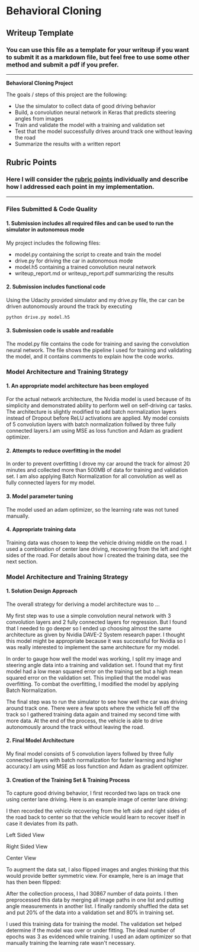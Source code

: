 # **Behavioral Cloning** 

## Writeup Template

### You can use this file as a template for your writeup if you want to submit it as a markdown file, but feel free to use some other method and submit a pdf if you prefer.

---

**Behavioral Cloning Project**

The goals / steps of this project are the following:
* Use the simulator to collect data of good driving behavior
* Build, a convolution neural network in Keras that predicts steering angles from images
* Train and validate the model with a training and validation set
* Test that the model successfully drives around track one without leaving the road
* Summarize the results with a written report


[//]: # (Image References)

[image1]: ./examples/placeholder.png "Model Visualization"
[image2]: ./examples/placeholder.png "Grayscaling"
[image3]: ./examples/placeholder_small.png "Recovery Image"
[image4]: ./examples/placeholder_small.png "Recovery Image"
[image5]: ./examples/placeholder_small.png "Recovery Image"
[image6]: ./examples/placeholder_small.png "Normal Image"
[image7]: ./examples/placeholder_small.png "Flipped Image"

## Rubric Points
### Here I will consider the [rubric points](https://review.udacity.com/#!/rubrics/432/view) individually and describe how I addressed each point in my implementation.  

---
### Files Submitted & Code Quality

#### 1. Submission includes all required files and can be used to run the simulator in autonomous mode

My project includes the following files:
* model.py containing the script to create and train the model
* drive.py for driving the car in autonomous mode
* model.h5 containing a trained convolution neural network 
* writeup_report.md or writeup_report.pdf summarizing the results

#### 2. Submission includes functional code
Using the Udacity provided simulator and my drive.py file, the car can be driven autonomously around the track by executing 
```sh
python drive.py model.h5
```

#### 3. Submission code is usable and readable

The model.py file contains the code for training and saving the convolution neural network. The file shows the pipeline I used for training and validating the model, and it contains comments to explain how the code works.

### Model Architecture and Training Strategy

#### 1. An appropriate model architecture has been employed

For the actual network architecture, the Nvidia model is used because of its simplicity and demonstrated ability to perform well on self-driving car tasks. The architecture is slightly modified to add batch normalization layers instead of Dropout before ReLU activations are applied.
My model consists of 5 convolution layers with batch normalization follwed by three fully connected layers.I am using MSE as loss function and Adam as gradient optimizer.

#### 2. Attempts to reduce overfitting in the model
In order to prevent overfitting I drove my car around the track for almost 20 minutes and collected more than 500MB of data for training and validation set.
I am also applying Batch Normalization for all convolution as well as fully connected layers for my model.

#### 3. Model parameter tuning

The model used an adam optimizer, so the learning rate was not tuned manually.

#### 4. Appropriate training data

Training data was chosen to keep the vehicle driving middle on the road. I used a combination of center lane driving, recovering from the left and right sides of the road.
For details about how I created the training data, see the next section. 

### Model Architecture and Training Strategy

#### 1. Solution Design Approach

The overall strategy for deriving a model architecture was to ...

My first step was to use a simple convolution neural network with 3 convolution layers and 2 fully connected layers for regression.
But I found that I needed to go deeper so I ended up choosing almost the same architecture as given by Nvidia DAVE-2 System research paper.
I thought this model might be appropriate because it was successful for Nvidia so I was really interested to implement the same architecture for my model.

In order to gauge how well the model was working, I split my image and steering angle data into a training and validation set. I found that my first model had a low mean squared error on the training set but a high mean squared error on the validation set. This implied that the model was overfitting. 
To combat the overfitting, I modified the model by applying Batch Normalization.

The final step was to run the simulator to see how well the car was driving around track one. There were a few spots where the vehicle fell off the track so I gathered training data again and trained my second time with more data.
At the end of the process, the vehicle is able to drive autonomously around the track without leaving the road.

#### 2. Final Model Architecture

My final model consists of 5 convolution layers follwed by three fully connected layers with batch normalization for faster learning and higher accuracy.I am using MSE as loss function and Adam as gradient optimizer.




#### 3. Creation of the Training Set & Training Process

To capture good driving behavior, I first recorded two laps on track one using center lane driving. Here is an example image of center lane driving:





I then recorded the vehicle recovering from the left side and right sides of the road back to center so that the vehicle would learn to recover itself in case it deviates from its path.



Left Sided View



Right Sided View




Center View

To augment the data sat, I also flipped images and angles thinking that this would provide better symmetric view. For example, here is an image that has then been flipped:

After the collection process, I had 30867 number of data points. I then preprocessed this data by merging all image paths in one list and putting angle measurements in another list.
I finally randomly shuffled the data set and put 20% of the data into a validation set and 80% in training set. 

I used this training data for training the model. The validation set helped determine if the model was over or under fitting. The ideal number of epochs was 3 as evidenced while training.
I used an adam optimizer so that manually training the learning rate wasn't necessary.

